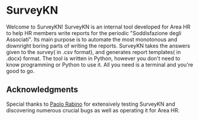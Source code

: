 
# SurveyKN
Welcome to SurveyKN! SurveyKN is an internal tool developed for Area HR to help HR members write reports for the periodic "Soddisfazione degli Associati". Its main purpose is to automate the most monotonous and downright boring parts of writing the reports. SurveyKN takes the answers given to the survey( in .csv format), and generates report templates( in .docx) format.
The tool is written in Python, however you don't need to know programming or Python to use it. All you need is a terminal and you're good to go.

## Acknowledgments
Special thanks to [Paolo Rabino](https://github.com/paolotron) for extensively testing SurveyKN and discovering numerous crucial bugs as well as operating it for Area HR.
